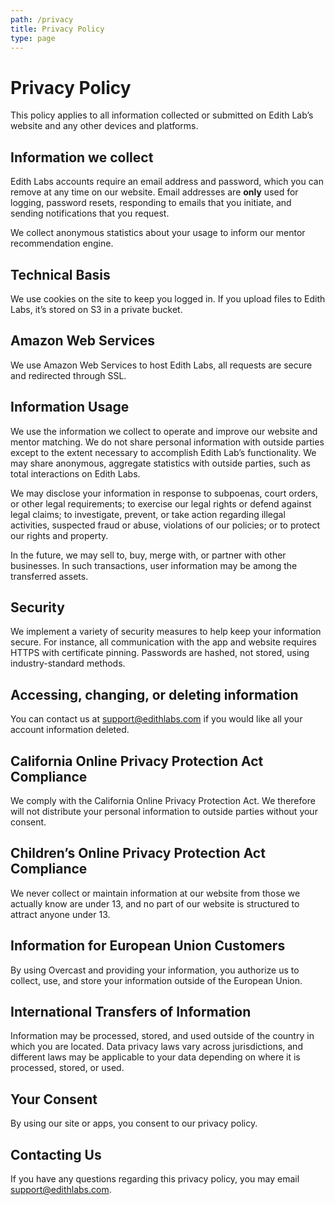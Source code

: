 ```yaml
---
path: /privacy
title: Privacy Policy
type: page
---
```


# Privacy Policy

This policy applies to all information collected or submitted on Edith Lab’s website and any other devices and platforms.


## Information we collect

Edith Labs accounts require an email address and password, which you can remove at any time on our website. Email addresses are **only** used for logging, password resets, responding to emails that you initiate, and sending notifications that you request.

We collect anonymous statistics about your usage to inform our mentor recommendation engine.


## Technical Basis

We use  cookies on the site to keep you logged in. If you upload files to Edith Labs, it’s stored on S3 in a private bucket.


## Amazon Web Services

We use Amazon Web Services to host Edith Labs, all requests are secure and redirected through SSL.


## Information Usage

We use the information we collect to operate and improve our website and mentor matching. We do not share personal information with outside parties except to the extent necessary to accomplish Edith Lab’s functionality. We may share anonymous, aggregate statistics with outside parties, such as total interactions on Edith Labs.

We may disclose your information in response to subpoenas, court orders, or other legal requirements; to exercise our legal rights or defend against legal claims; to investigate, prevent, or take action regarding illegal activities, suspected fraud or abuse, violations of our policies; or to protect our rights and property.

In the future, we may sell to, buy, merge with, or partner with other businesses. In such transactions, user information may be among the transferred assets.


## Security

We implement a variety of security measures to help keep your information secure. For instance, all communication with the app and website requires HTTPS with certificate pinning. Passwords are hashed, not stored, using industry-standard methods.


## Accessing, changing, or deleting information

You can contact us at [support@edithlabs.com](mailto:support@edithlabs.com) if you would like all your account information deleted.


## California Online Privacy Protection Act Compliance

We comply with the California Online Privacy Protection Act. We therefore will not distribute your personal information to outside parties without your consent.


## Children’s Online Privacy Protection Act Compliance

We never collect or maintain information at our website from those we actually know are under 13, and no part of our website is structured to attract anyone under 13.


## Information for European Union Customers

By using Overcast and providing your information, you authorize us to collect, use, and store your information outside of the European Union.


## International Transfers of Information

Information may be processed, stored, and used outside of the country in which you are located. Data privacy laws vary across jurisdictions, and different laws may be applicable to your data depending on where it is processed, stored, or used.


## Your Consent

By using our site or apps, you consent to our privacy policy.


## Contacting Us

If you have any questions regarding this privacy policy, you may email [support@edithlabs.com](mailto:support@edithlabs.com).
